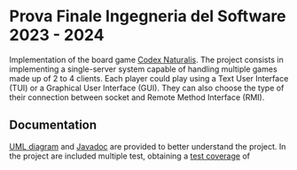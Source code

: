# Prova Finale Ingegneria del Software 2023 - 2024

Implementation of the board game [Codex Naturalis](https://www.craniocreations.it/prodotto/codex-naturalis). The project consists in implementing a single-server system capable of handling multiple games made up of  2 to 4 clients.
Each player could play using a Text User Interface (TUI) or a Graphical User Interface (GUI). They can also choose the type of their connection between socket and Remote Method Interface (RMI).

## Documentation

[UML diagram]() and [Javadoc]() are provided to better understand the project.
In the project are included multiple test, obtaining a [test coverage]() of 
